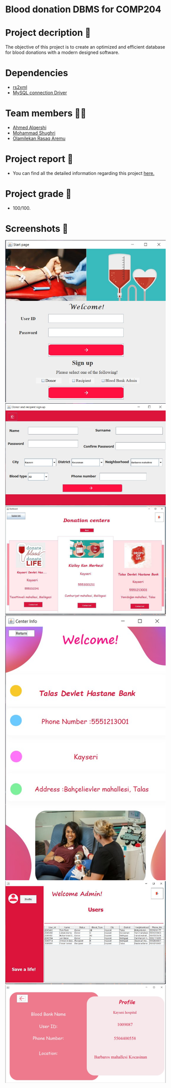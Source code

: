 # Blood donation DBMS for COMP204

# Project decription 📃
The objective of this project is to create an optimized and efficient database for blood donations with a modern designed software.
# Dependencies
- [rs2xml](https://sourceforge.net/projects/finalangelsanddemons/)
- [MySQL connection Driver](https://dev.mysql.com/downloads/connector/j/)
# Team members 👨‍💻
- [Ahmed Alqershi](https://github.com/Ahmed-Alqershi)
- [Mohammad Shughri](https://github.com/MohammadShughri)
- [Olamilekan Rasaq Aremu](https://github.com/Areezy)
# Project report 📝
- You can find all the detailed information regarding this project [here.](https://drive.google.com/file/d/12fcKsY-g5QpwEGohX-1LEY_gvkocbpoz/view?usp=sharing)
# Project grade 🏁
- 100/100.
# Screenshots 📸

![](screenshot/1.jpg)
![](screenshot/2.jpg)
![](screenshot/3.png)
![](screenshot/4.jpg)
![](screenshot/5.jpg)
![](screenshot/6.jpg)
